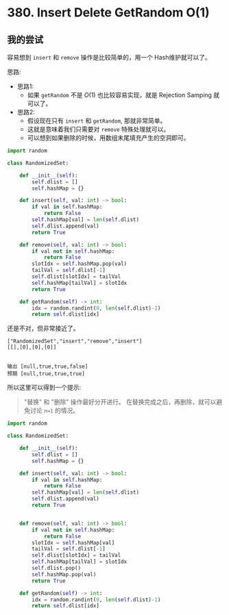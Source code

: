 # 380. Insert Delete GetRandom O(1)

## 我的尝试

容易想到 `insert` 和 `remove` 操作是比较简单的，用一个 Hash维护就可以了。

思路: 
- 思路1: 
  - 如果 `getRandom` 不是 $O(1)$ 也比较容易实现，就是 Rejection Samping 就可以了。
- 思路2: 
  - 假设现在只有 `insert` 和 `getRandom`, 那就非常简单。
  - 这就是意味着我们只需要对 `remove` 特殊处理就可以。
  - 可以想到如果删除的时候，用数组末尾填充产生的空洞即可。


```python
import random 

class RandomizedSet:

    def __init__(self):
        self.dlist = []
        self.hashMap = {}

    def insert(self, val: int) -> bool:
        if val in self.hashMap: 
            return False
        self.hashMap[val] = len(self.dlist)
        self.dlist.append(val)  
        return True

    def remove(self, val: int) -> bool:
        if val not in self.hashMap: 
            return False
        slotIdx = self.hashMap.pop(val)
        tailVal = self.dlist[-1]
        self.dlist[slotIdx] = tailVal
        self.hashMap[tailVal] = slotIdx
        return True

    def getRandom(self) -> int:
        idx = random.randint(0, len(self.dlist)-1)
        return self.dlist[idx] 
```

还是不对，但非常接近了。

```
["RandomizedSet","insert","remove","insert"]
[[],[0],[0],[0]]


输出 [null,true,true,false]
预期 [null,true,true,true]
```

所以这里可以得到一个提示: 

> "替换" 和 "删除" 操作最好分开进行。
> 在替换完成之后，再删除，就可以避免讨论 `n=1` 的情况。


```python 
import random 

class RandomizedSet:

    def __init__(self):
        self.dlist = []
        self.hashMap = {}

    def insert(self, val: int) -> bool:
        if val in self.hashMap: 
            return False
        self.hashMap[val] = len(self.dlist)
        self.dlist.append(val)  
        return True


    def remove(self, val: int) -> bool:
        if val not in self.hashMap: 
            return False
        slotIdx = self.hashMap[val]
        tailVal = self.dlist[-1]
        self.dlist[slotIdx] = tailVal
        self.hashMap[tailVal] = slotIdx
        self.dlist.pop()
        self.hashMap.pop(val)
        return True

    def getRandom(self) -> int:
        idx = random.randint(0, len(self.dlist)-1)
        return self.dlist[idx] 
```
